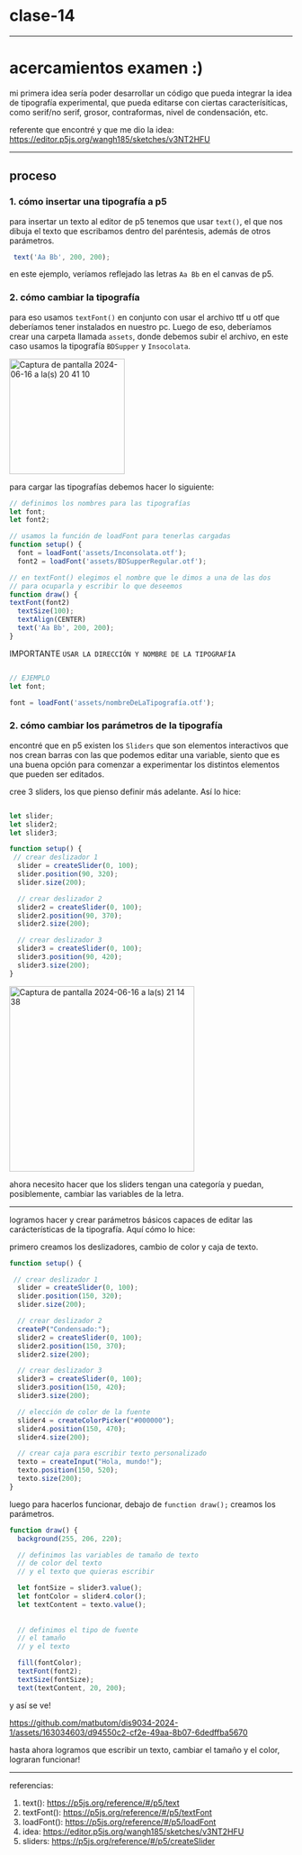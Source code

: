 # clase-14

---

# acercamientos examen :)

mi primera idea sería poder desarrollar un código que pueda integrar la idea de tipografía experimental, que pueda editarse con ciertas caracterísiticas, como serif/no serif, grosor, contraformas, nivel de condensación, etc.

referente que encontré y que me dio la idea: <https://editor.p5js.org/wangh185/sketches/v3NT2HFU> 

---

## proceso 

### 1. cómo insertar una tipografía a p5 

para insertar un texto al editor de p5 tenemos que usar `text()`, el que nos dibuja el texto que escribamos dentro del paréntesis, además de otros parámetros.

```javascript
 text('Aa Bb', 200, 200);
```
en este ejemplo, veríamos reflejado las letras `Aa Bb` en el canvas de p5.

### 2. cómo cambiar la tipografía

para eso usamos `textFont()` en conjunto con usar el archivo ttf u otf que deberíamos tener instalados en nuestro pc. Luego de eso, deberíamos crear una carpeta llamada `assets`, donde debemos subir el archivo, en este caso usamos la tipografía `BDSupper` y `Insocolata`.

<img width="205" alt="Captura de pantalla 2024-06-16 a la(s) 20 41 10" src="https://github.com/matbutom/dis9034-2024-1/assets/163034603/32d2bcea-87a0-4fe5-bc5b-b89e9c85de44">


para cargar las tipografías debemos hacer lo siguiente:

```javascript
// definimos los nombres para las tipografías
let font;
let font2;

// usamos la función de loadFont para tenerlas cargadas
function setup() {
  font = loadFont('assets/Inconsolata.otf');
  font2 = loadFont('assets/BDSupperRegular.otf');

// en textFont() elegimos el nombre que le dimos a una de las dos
// para ocuparla y escribir lo que deseemos
function draw() {
textFont(font2)
  textSize(100);
  textAlign(CENTER)
  text('Aa Bb', 200, 200);
}
```

IMPORTANTE `USAR LA DIRECCIÓN Y NOMBRE DE LA TIPOGRAFÍA`
```javascript

// EJEMPLO
let font;

font = loadFont('assets/nombreDeLaTipografía.otf');
```

### 2. cómo cambiar los parámetros de la tipografía

encontré que en p5 existen los `Sliders` que son elementos interactivos que nos crean barras con las que podemos editar una variable, siento que es una buena opción para comenzar a experimentar los distintos elementos que pueden ser editados.

cree 3 sliders, los que pienso definir más adelante. Así lo hice:

```javascript

let slider;
let slider2;
let slider3;

function setup() {
 // crear deslizador 1
  slider = createSlider(0, 100);
  slider.position(90, 320);
  slider.size(200);                                  

  // crear deslizador 2
  slider2 = createSlider(0, 100);
  slider2.position(90, 370);
  slider2.size(200);

  // crear deslizador 3
  slider3 = createSlider(0, 100);
  slider3.position(90, 420);
  slider3.size(200);
}
```

<img width="329" alt="Captura de pantalla 2024-06-16 a la(s) 21 14 38" src="https://github.com/matbutom/dis9034-2024-1/assets/163034603/b54e433a-ebc8-4def-8c73-3372e81197de">

ahora necesito hacer que los sliders tengan una categoría y puedan, posiblemente, cambiar las variables de la letra.

---

logramos hacer y crear parámetros básicos capaces de editar las carácterísticas de la tipografía. Aquí cómo lo hice:

primero creamos los deslizadores, cambio de color y caja de texto.

```javascript
function setup() {

 // crear deslizador 1
  slider = createSlider(0, 100);
  slider.position(150, 320);
  slider.size(200);

  // crear deslizador 2
  createP("Condensado:");
  slider2 = createSlider(0, 100);
  slider2.position(150, 370);
  slider2.size(200);

  // crear deslizador 3
  slider3 = createSlider(0, 100);
  slider3.position(150, 420);
  slider3.size(200);

  // elección de color de la fuente
  slider4 = createColorPicker("#000000");
  slider4.position(150, 470);
  slider4.size(200);

  // crear caja para escribir texto personalizado
  texto = createInput("Hola, mundo!");
  texto.position(150, 520);
  texto.size(200);
}
```

luego para hacerlos funcionar, debajo de `function draw();` creamos los parámetros.

```javascript
function draw() {
  background(255, 206, 220);

  // definimos las variables de tamaño de texto
  // de color del texto
  // y el texto que quieras escribir

  let fontSize = slider3.value();
  let fontColor = slider4.color();
  let textContent = texto.value();
  
  
  // definimos el tipo de fuente
  // el tamaño
  // y el texto

  fill(fontColor);
  textFont(font2);
  textSize(fontSize);
  text(textContent, 20, 200);
```

y así se ve!

https://github.com/matbutom/dis9034-2024-1/assets/163034603/d94550c2-cf2e-49aa-8b07-6dedffba5670

hasta ahora logramos que escribir un texto, cambiar el tamaño y el color, lograran funcionar!






















---

referencias:

1. text(): <https://p5js.org/reference/#/p5/text>
2. textFont(): <https://p5js.org/reference/#/p5/textFont>
3. loadFont(): <https://p5js.org/reference/#/p5/loadFont>
4. idea: <https://editor.p5js.org/wangh185/sketches/v3NT2HFU>
5. sliders: <https://p5js.org/reference/#/p5/createSlider>
